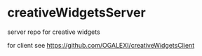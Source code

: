 # creativeWidgetsServer
server repo for creative widgets

for client see https://github.com/OGALEXI/creativeWidgetsClient
